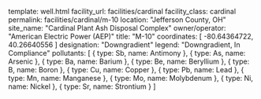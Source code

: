 template: well.html
facility_url: facilities/cardinal
facility_class: cardinal
permalink: facilities/cardinal/m-10
location: "Jefferson County, OH"
site_name: "Cardinal Plant Ash Disposal Complex"
owner/operator: "American Electric Power (AEP)"
title: "M-10"
coordinates: [
  -80.64364722,
  40.26640556
]
designation: "Downgradient"
legend: "Downgradient, In Compliance"
pollutants: [
{
  type: Sb,
  name: Antimony
},
{
  type: As,
  name: Arsenic
},
{
  type: Ba,
  name: Barium
},
{
  type: Be,
  name: Beryllium
},
{
  type: B,
  name: Boron
},
{
  type: Cu,
  name: Copper
},
{
  type: Pb,
  name: Lead
},
{
  type: Mn,
  name: Manganese
},
{
  type: Mo,
  name: Molybdenum
},
{
  type: Ni,
  name: Nickel
},
{
  type: Sr,
  name: Strontium
}
]
